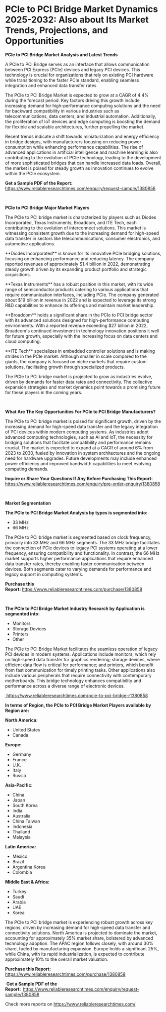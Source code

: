 <p><h1>PCIe to PCI Bridge Market Dynamics 2025-2032: Also about Its Market Trends, Projections, and Opportunities</h1></p><p><strong>PCIe to PCI Bridge Market Analysis and Latest Trends</strong></p>
<p><p>A PCIe to PCI Bridge serves as an interface that allows communication between PCI Express (PCIe) devices and legacy PCI devices. This technology is crucial for organizations that rely on existing PCI hardware while transitioning to the faster PCIe standard, enabling seamless integration and enhanced data transfer rates. </p><p>The PCIe to PCI Bridge Market is expected to grow at a CAGR of 4.4% during the forecast period. Key factors driving this growth include increasing demand for high-performance computing solutions and the need for backward compatibility in various industries such as telecommunications, data centers, and industrial automation. Additionally, the proliferation of IoT devices and edge computing is boosting the demand for flexible and scalable architectures, further propelling the market. </p><p>Recent trends indicate a shift towards miniaturization and energy efficiency in bridge designs, with manufacturers focusing on reducing power consumption while enhancing performance capabilities. The rise of advanced applications in artificial intelligence and machine learning is also contributing to the evolution of PCIe technology, leading to the development of more sophisticated bridges that can handle increased data loads. Overall, the market is poised for steady growth as innovation continues to evolve within the PCIe ecosystem.</p></p>
<p><strong>Get a Sample PDF of the Report:&nbsp;</strong> <a href="https://www.reliableresearchtimes.com/enquiry/request-sample/1380858?utm_campaign=3363&utm_medium=2&utm_source=Github&utm_content=ia&utm_term=06042025&utm_id=pcie-to-pci-bridge">https://www.reliableresearchtimes.com/enquiry/request-sample/1380858</a></p>
<p>&nbsp;</p>
<p><strong>PCIe to PCI Bridge Major Market Players</strong></p>
<p><p>The PCIe to PCI bridge market is characterized by players such as Diodes Incorporated, Texas Instruments, Broadcom, and ITE Tech, each contributing to the evolution of interconnect solutions. This market is witnessing consistent growth due to the increasing demand for high-speed data transfer in sectors like telecommunications, consumer electronics, and automotive applications.</p><p>**Diodes Incorporated** is known for its innovative PCIe bridging solutions, focusing on enhancing performance and reducing latency. The company reported revenues of approximately $1.4 billion in 2022, demonstrating steady growth driven by its expanding product portfolio and strategic acquisitions.</p><p>**Texas Instruments** has a robust position in this market, with its wide range of semiconductor products catering to various applications that require communication interfaces, including PCIe. The company generated about $19 billion in revenue in 2022 and is expected to leverage its strong R&D capabilities to enhance its offerings and maintain market leadership.</p><p>**Broadcom** holds a significant share in the PCIe to PCI bridge sector with its advanced solutions designed for high-performance computing environments. With a reported revenue exceeding $27 billion in 2022, Broadcom's continued investment in technology innovation positions it well for future growth, especially with the increasing focus on data centers and cloud computing.</p><p>**ITE Tech** specializes in embedded controller solutions and is making strides in the PCIe market. Although smaller in scale compared to the giants, the company is focused on niche markets that require custom solutions, facilitating growth through specialized products.</p><p>The PCIe to PCI bridge market is projected to grow as industries evolve, driven by demands for faster data rates and connectivity. The collective expansion strategies and market dynamics point towards a promising future for these players in the coming years.</p></p>
<p>&nbsp;</p>
<p><strong>What Are The Key Opportunities For PCIe to PCI Bridge Manufacturers?</strong></p>
<p><p>The PCIe to PCI bridge market is poised for significant growth, driven by the increasing demand for high-speed data transfer and the legacy integration of PCI devices within modern computing systems. As industries adopt advanced computing technologies, such as AI and IoT, the necessity for bridging solutions that facilitate compatibility and performance remains crucial. The market is expected to expand at a CAGR of around 6% from 2023 to 2030, fueled by innovation in system architectures and the ongoing need for hardware upgrades. Future developments may include enhanced power efficiency and improved bandwidth capabilities to meet evolving computing demands.</p></p>
<p><strong>Inquire or Share Your Questions If Any Before Purchasing This Report:</strong> <a href="https://www.reliableresearchtimes.com/enquiry/pre-order-enquiry/1380858?utm_campaign=3363&utm_medium=2&utm_source=Github&utm_content=ia&utm_term=06042025&utm_id=pcie-to-pci-bridge">https://www.reliableresearchtimes.com/enquiry/pre-order-enquiry/1380858</a></p>
<p>&nbsp;</p>
<p><strong>Market Segmentation</strong></p>
<p><strong>The PCIe to PCI Bridge Market Analysis by types is segmented into:</strong></p>
<p><ul><li>33 MHz</li><li>66 MHz</li></ul></p>
<p><p>The PCIe to PCI bridge market is segmented based on clock frequency, primarily into 33 MHz and 66 MHz segments. The 33 MHz bridge facilitates the connection of PCIe devices to legacy PCI systems operating at a lower frequency, ensuring compatibility and functionality. In contrast, the 66 MHz market supports higher performance applications that require enhanced data transfer rates, thereby enabling faster communication between devices. Both segments cater to varying demands for performance and legacy support in computing systems.</p></p>
<p><strong>Purchase this Report:&nbsp;</strong><a href="https://www.reliableresearchtimes.com/purchase/1380858?utm_campaign=3363&utm_medium=2&utm_source=Github&utm_content=ia&utm_term=06042025&utm_id=pcie-to-pci-bridge">https://www.reliableresearchtimes.com/purchase/1380858</a></p>
<p>&nbsp;</p>
<p><strong>The PCIe to PCI Bridge Market Industry Research by Application is segmented into:</strong></p>
<p><ul><li>Monitors</li><li>Storage Devices</li><li>Printers</li><li>Other</li></ul></p>
<p><p>The PCIe to PCI Bridge Market facilitates the seamless operation of legacy PCI devices in modern systems. Applications include monitors, which rely on high-speed data transfer for graphics rendering; storage devices, where efficient data flow is critical for performance; and printers, which benefit from fast communication for timely printing tasks. Other applications also include various peripherals that require connectivity with contemporary motherboards. This bridge technology enhances compatibility and performance across a diverse range of electronic devices.</p></p>
<p><a href="https://www.reliableresearchtimes.com/pcie-to-pci-bridge-r1380858?utm_campaign=3363&utm_medium=2&utm_source=Github&utm_content=ia&utm_term=06042025&utm_id=pcie-to-pci-bridge">&nbsp;https://www.reliableresearchtimes.com/pcie-to-pci-bridge-r1380858</a></p>
<p><strong>In terms of Region, the PCIe to PCI Bridge Market Players available by Region are:</strong></p>
<p>
    <p> <strong> North America: </strong>
        <ul>
            <li>United States</li>
            <li>Canada</li>
        </ul>
        </p> 
    <p> <strong> Europe: </strong>
        <ul>
            <li>Germany</li>
            <li>France</li>
            <li>U.K.</li>
            <li>Italy</li>
            <li>Russia</li>
        </ul>
        </p> 
    <p> <strong> Asia-Pacific: </strong>
        <ul>
            <li>China</li>
            <li>Japan</li>
            <li>South Korea</li>
            <li>India</li>
            <li>Australia</li>
            <li>China Taiwan</li>
            <li>Indonesia</li>
            <li>Thailand</li>
            <li>Malaysia</li>
        </ul>
        </p> 
    <p> <strong> Latin America: </strong>
        <ul>
            <li>Mexico</li>
            <li>Brazil</li>
            <li>Argentina Korea</li>
            <li>Colombia</li>
        </ul>
        </p> 
    <p> <strong> Middle East & Africa: </strong>
        <ul>
            <li>Turkey</li>
            <li>Saudi</li>
            <li>Arabia</li>
            <li>UAE</li>
            <li>Korea</li>
        </ul>
    </p>
    </p>
<p><p>The PCIe to PCI bridge market is experiencing robust growth across key regions, driven by increasing demand for high-speed data transfer and connectivity solutions. North America is projected to dominate the market, accounting for approximately 35% market share, bolstered by advanced technology adoption. The APAC region follows closely, with around 30% share, fueled by manufacturing expansion. Europe holds a significant 25%, while China, with its rapid industrialization, is expected to contribute approximately 10% to the overall market valuation.</p></p>
<p><strong>Purchase this Report: </strong><a href="https://www.reliableresearchtimes.com/purchase/1380858?utm_campaign=3363&utm_medium=2&utm_source=Github&utm_content=ia&utm_term=06042025&utm_id=pcie-to-pci-bridge">https://www.reliableresearchtimes.com/purchase/1380858</a></p>
<p>&nbsp;<strong>Get a Sample PDF of the Report:&nbsp;&nbsp;</strong><a href="https://www.reliableresearchtimes.com/enquiry/request-sample/1380858?utm_campaign=3363&utm_medium=2&utm_source=Github&utm_content=ia&utm_term=06042025&utm_id=pcie-to-pci-bridge">https://www.reliableresearchtimes.com/enquiry/request-sample/1380858</a></p>
<p><strong></strong></p>
<p>Check more reports on <a href="https://www.reliableresearchtimes.com/?utm_campaign=3363&utm_medium=2&utm_source=Github&utm_content=ia&utm_term=06042025&utm_id=pcie-to-pci-bridge">https://www.reliableresearchtimes.com/</a></p>